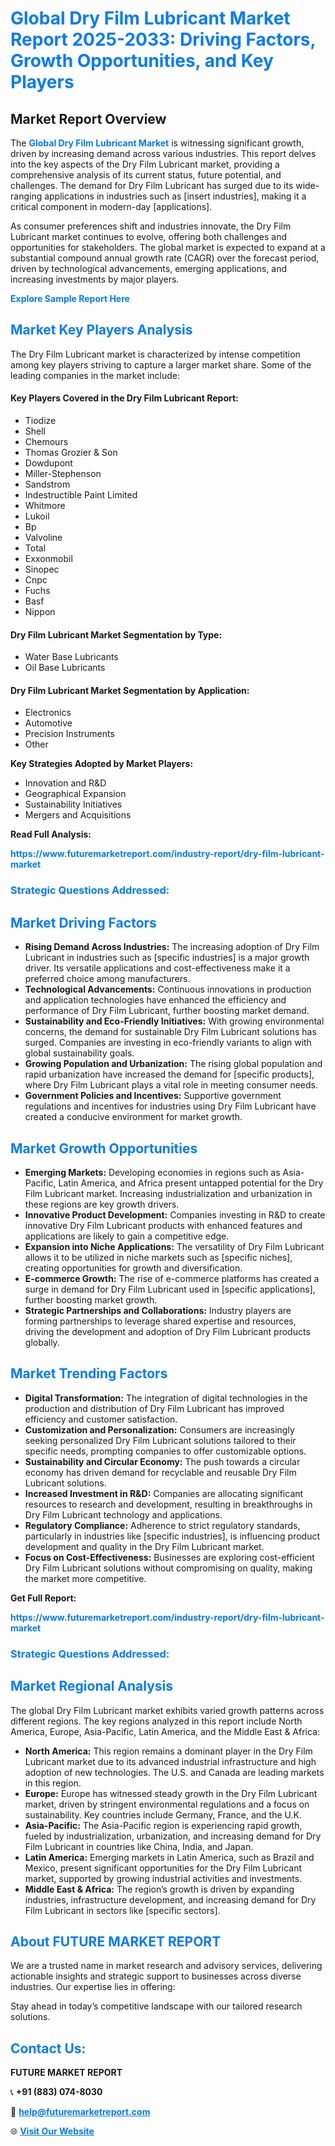 <h1 style="color: #007BFF;">Global Dry Film Lubricant Market Report 2025-2033: Driving Factors, Growth Opportunities, and Key Players</h1>

<section id="overview">
<h2>Market Report Overview</h2>
<p>The <a href="https://www.futuremarketreport.com/industry-report/dry-film-lubricant-market" style="color: #007BFF; text-decoration: none;"><strong>Global Dry Film Lubricant Market</strong></a> is witnessing significant growth, driven by increasing demand across various industries. This report delves into the key aspects of the Dry Film Lubricant market, providing a comprehensive analysis of its current status, future potential, and challenges. The demand for Dry Film Lubricant has surged due to its wide-ranging applications in industries such as [insert industries], making it a critical component in modern-day [applications].</p>
<p>As consumer preferences shift and industries innovate, the Dry Film Lubricant market continues to evolve, offering both challenges and opportunities for stakeholders. The global market is expected to expand at a substantial compound annual growth rate (CAGR) over the forecast period, driven by technological advancements, emerging applications, and increasing investments by major players.</p>
</section>

<section id="overview">
<p><a href="https://www.futuremarketreport.com/request-sample/reportId=31240" style="color: #007BFF; text-decoration: none;"><strong>Explore Sample Report Here</strong></a></p>
</section>

<section id="key-players">
<h2 style="color: #007BFF;">Market Key Players Analysis</h2>
<p>The Dry Film Lubricant market is characterized by intense competition among key players striving to capture a larger market share. Some of the leading companies in the market include:</p>
<h4>Key Players Covered in the Dry Film Lubricant Report:</h4>
<ul><li>Tiodize</li><li>Shell</li><li>Chemours</li><li>Thomas Grozier &amp; Son</li><li>Dowdupont</li><li>Miller-Stephenson</li><li>Sandstrom</li><li>Indestructible Paint Limited</li><li>Whitmore</li><li>Lukoil</li><li>Bp</li><li>Valvoline</li><li>Total</li><li>Exxonmobil</li><li>Sinopec</li><li>Cnpc</li><li>Fuchs</li><li>Basf</li><li>Nippon</li></ul>
<h4>Dry Film Lubricant Market Segmentation by Type:</h4>
<ul><li>Water Base Lubricants</li><li>Oil Base Lubricants</li></ul>

<h4>Dry Film Lubricant Market Segmentation by Application:</h4>
<ul><li>Electronics</li><li>Automotive</li><li>Precision Instruments</li><li>Other</li></ul>
<p><strong>Key Strategies Adopted by Market Players:</strong></p>
<ul>
<li>Innovation and R&D</li>
<li>Geographical Expansion</li>
<li>Sustainability Initiatives</li>
<li>Mergers and Acquisitions</li>
</ul>
</section>

<section>
<p><strong>Read Full Analysis: </strong></p><a href="https://www.futuremarketreport.com/industry-report/dry-film-lubricant-market" style="color: #007BFF; text-decoration: none;"><strong>https://www.futuremarketreport.com/industry-report/dry-film-lubricant-market</strong></a>
<h3 style="color: #007BFF;">Strategic Questions Addressed:</h3>
</section>

<section id="driving-factors">
<h2 style="color: #007BFF;">Market Driving Factors</h2>
<ul>
<li><strong>Rising Demand Across Industries:</strong> The increasing adoption of Dry Film Lubricant in industries such as [specific industries] is a major growth driver. Its versatile applications and cost-effectiveness make it a preferred choice among manufacturers.</li>
<li><strong>Technological Advancements:</strong> Continuous innovations in production and application technologies have enhanced the efficiency and performance of Dry Film Lubricant, further boosting market demand.</li>
<li><strong>Sustainability and Eco-Friendly Initiatives:</strong> With growing environmental concerns, the demand for sustainable Dry Film Lubricant solutions has surged. Companies are investing in eco-friendly variants to align with global sustainability goals.</li>
<li><strong>Growing Population and Urbanization:</strong> The rising global population and rapid urbanization have increased the demand for [specific products], where Dry Film Lubricant plays a vital role in meeting consumer needs.</li>
<li><strong>Government Policies and Incentives:</strong> Supportive government regulations and incentives for industries using Dry Film Lubricant have created a conducive environment for market growth.</li>
</ul>
</section>

<section id="growth-opportunities">
<h2 style="color: #007BFF;">Market Growth Opportunities</h2>
<ul>
<li><strong>Emerging Markets:</strong> Developing economies in regions such as Asia-Pacific, Latin America, and Africa present untapped potential for the Dry Film Lubricant market. Increasing industrialization and urbanization in these regions are key growth drivers.</li>
<li><strong>Innovative Product Development:</strong> Companies investing in R&D to create innovative Dry Film Lubricant products with enhanced features and applications are likely to gain a competitive edge.</li>
<li><strong>Expansion into Niche Applications:</strong> The versatility of Dry Film Lubricant allows it to be utilized in niche markets such as [specific niches], creating opportunities for growth and diversification.</li>
<li><strong>E-commerce Growth:</strong> The rise of e-commerce platforms has created a surge in demand for Dry Film Lubricant used in [specific applications], further boosting market growth.</li>
<li><strong>Strategic Partnerships and Collaborations:</strong> Industry players are forming partnerships to leverage shared expertise and resources, driving the development and adoption of Dry Film Lubricant products globally.</li>
</ul>
</section>

<section id="trending-factors">
<h2 style="color: #007BFF;">Market Trending Factors</h2>
<ul>
<li><strong>Digital Transformation:</strong> The integration of digital technologies in the production and distribution of Dry Film Lubricant has improved efficiency and customer satisfaction.</li>
<li><strong>Customization and Personalization:</strong> Consumers are increasingly seeking personalized Dry Film Lubricant solutions tailored to their specific needs, prompting companies to offer customizable options.</li>
<li><strong>Sustainability and Circular Economy:</strong> The push towards a circular economy has driven demand for recyclable and reusable Dry Film Lubricant solutions.</li>
<li><strong>Increased Investment in R&D:</strong> Companies are allocating significant resources to research and development, resulting in breakthroughs in Dry Film Lubricant technology and applications.</li>
<li><strong>Regulatory Compliance:</strong> Adherence to strict regulatory standards, particularly in industries like [specific industries], is influencing product development and quality in the Dry Film Lubricant market.</li>
<li><strong>Focus on Cost-Effectiveness:</strong> Businesses are exploring cost-efficient Dry Film Lubricant solutions without compromising on quality, making the market more competitive.</li>
</ul>
</section>

<section>
<p><strong>Get Full Report: </strong></p><a href="https://www.futuremarketreport.com/industry-report/dry-film-lubricant-market" style="color: #007BFF; text-decoration: none;"><strong>https://www.futuremarketreport.com/industry-report/dry-film-lubricant-market</strong></a>
<h3 style="color: #007BFF;">Strategic Questions Addressed:</h3>
</section>


<section id="regional-analysis">
<h2 style="color: #007BFF;">Market Regional Analysis</h2>
<p>The global Dry Film Lubricant market exhibits varied growth patterns across different regions. The key regions analyzed in this report include North America, Europe, Asia-Pacific, Latin America, and the Middle East & Africa:</p>
<ul>
<li><strong>North America:</strong> This region remains a dominant player in the Dry Film Lubricant market due to its advanced industrial infrastructure and high adoption of new technologies. The U.S. and Canada are leading markets in this region.</li>
<li><strong>Europe:</strong> Europe has witnessed steady growth in the Dry Film Lubricant market, driven by stringent environmental regulations and a focus on sustainability. Key countries include Germany, France, and the U.K.</li>
<li><strong>Asia-Pacific:</strong> The Asia-Pacific region is experiencing rapid growth, fueled by industrialization, urbanization, and increasing demand for Dry Film Lubricant in countries like China, India, and Japan.</li>
<li><strong>Latin America:</strong> Emerging markets in Latin America, such as Brazil and Mexico, present significant opportunities for the Dry Film Lubricant market, supported by growing industrial activities and investments.</li>
<li><strong>Middle East & Africa:</strong> The region’s growth is driven by expanding industries, infrastructure development, and increasing demand for Dry Film Lubricant in sectors like [specific sectors].</li>
</ul>
</section>

<footer>
<h2 style="color: #007BFF;">About FUTURE MARKET REPORT</h2>
<p>We are a trusted name in market research and advisory services, delivering actionable insights and strategic support to businesses across diverse industries. Our expertise lies in offering:</p>

<p>Stay ahead in today’s competitive landscape with our tailored research solutions.</p>

<h2 style="color: #007BFF;">Contact Us:</h2>
<p><strong>FUTURE MARKET REPORT</strong></p>
<p>📞 <strong>+91 (883) 074-8030</strong></p>
<p>📧 <strong><a href="mailto:help@futuremarketreport.com" style="color: #007BFF;">help@futuremarketreport.com</a></strong></p>
<p>🌐 <strong><a href="https://www.futuremarketreport.com/" style="color: #007BFF;">Visit Our Website</a></strong></p>
</footer>